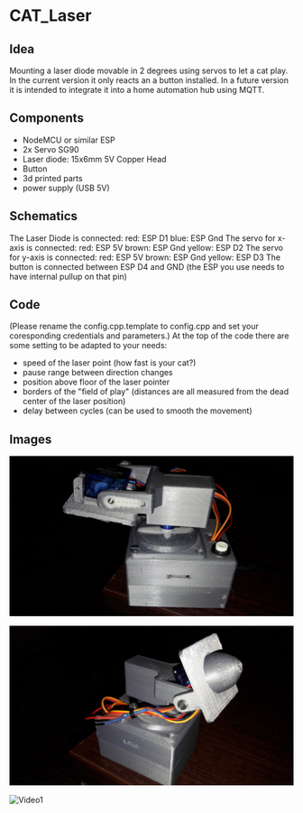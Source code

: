 # CAT_Laser

## Idea
Mounting a laser diode movable in 2 degrees using servos to let a cat play. In the current version it only reacts an a button installed. In a future version it is intended to integrate it into a home automation hub using MQTT.

## Components
- NodeMCU or similar ESP
- 2x Servo SG90
- Laser diode: 15x6mm 5V Copper Head
- Button
- 3d printed parts
- power supply (USB 5V)

## Schematics
The Laser Diode is connected:
red: ESP D1
blue: ESP Gnd
The servo for x-axis is connected:
red: ESP 5V
brown: ESP Gnd
yellow: ESP D2
The servo for y-axis is connected:
red: ESP 5V
brown: ESP Gnd
yellow: ESP D3
The button is connected between ESP D4 and GND (the ESP you use needs to have internal pullup on that pin)

## Code
(Please rename the config.cpp.template to config.cpp and set your coresponding credentials and parameters.)
At the top of the code there are some setting to be adapted to your needs:
- speed of the laser point (how fast is your cat?)
- pause range between direction changes
- position above floor of the laser pointer
- borders of the "field of play" (distances are all measured from the dead center of the laser position)
- delay between cycles (can be used to smooth the movement)

## Images
![Image1](/images/image1.jpg)

![Image2](/images/image2.jpg)

![Video1](/images/video1.jpg)
